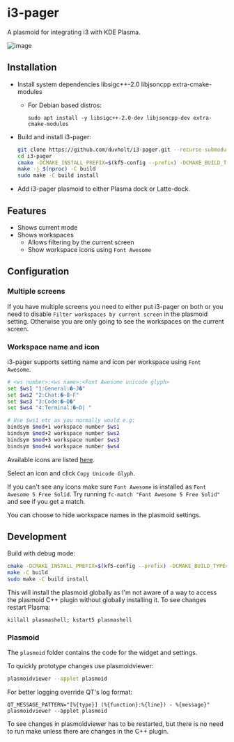 # i3-pager

A plasmoid for integrating i3 with KDE Plasma.

![image](https://user-images.githubusercontent.com/1637715/72685652-676b4e80-3aec-11ea-8173-4c20daaa584e.png)

## Installation

+ Install system dependencies libsigc++-2.0 libjsoncpp extra-cmake-modules
  +  For Debian based distros:
      ```
      sudo apt install -y libsigc++-2.0-dev libjsoncpp-dev extra-cmake-modules
      ```

+ Build and install i3-pager:

  ```bash
  git clone https://github.com/duvholt/i3-pager.git --recurse-submodules
  cd i3-pager
  cmake -DCMAKE_INSTALL_PREFIX=$(kf5-config --prefix) -DCMAKE_BUILD_TYPE=Release -B build
  make -j $(nproc) -C build
  sudo make -C build install
  ```

+ Add i3-pager plasmoid to either Plasma dock or Latte-dock.

## Features

+ Shows current mode
+ Shows workspaces
  + Allows filtering by the current screen
  + Show workspace icons using `Font Awesome`

## Configuration

### Multiple screens

If you have multiple screens you need to either put i3-pager on both or you need to disable `Filter workspaces by current screen` in the plasmoid setting. Otherwise you are only going to see the workspaces on the current screen.

### Workspace name and icon

i3-pager supports setting name and icon per workspace using `Font Awesome`.

```bash
# <ws number>:<ws name>:<Font Awesome unicode glyph>
set $ws1 "1:General:�~J�"
set $ws2 "2:Chat:�~B~F"
set $ws3 "3:Code:�~D�"
set $ws4 "4:Terminal:�~D| "

# Use $ws1 etc as you normally would e.g:
bindsym $mod+1 workspace number $ws1
bindsym $mod+2 workspace number $ws2
bindsym $mod+3 workspace number $ws3
bindsym $mod+4 workspace number $ws4
```

Available icons are listed [here](https://fontawesome.com/icons?d=gallery&s=solid&m=free).

Select an icon and click `Copy Unicode Glyph`.

If you can't see any icons make sure `Font Awesome` is installed as `Font Awesome 5 Free Solid`. Try running `fc-match "Font Awesome 5 Free Solid"` and see if you get a match.

You can choose to hide workspace names in the plasmoid settings.


## Development

Build with debug mode:
```bash
cmake -DCMAKE_INSTALL_PREFIX=$(kf5-config --prefix) -DCMAKE_BUILD_TYPE=Debug -B build
make -C build
sudo make -C build install
```

This will install the plasmoid globally as I'm not aware of a way to access the plasmoid C++ plugin without globally installing it. To see changes restart Plasma:

```
killall plasmashell; kstart5 plasmashell
```

### Plasmoid

The `plasmoid` folder contains the code for the widget and settings.

To quickly prototype changes use plasmoidviewer:
```bash
plasmoidviewer --applet plasmoid
```

For better logging override QT's log format:
```
QT_MESSAGE_PATTERN="[%{type}] (%{function}:%{line}) - %{message}" plasmoidviewer --applet plasmoid
```

To see changes in plasmoidviewer has to be restarted, but there is no need to run make unless there are changes in the C++ plugin.
